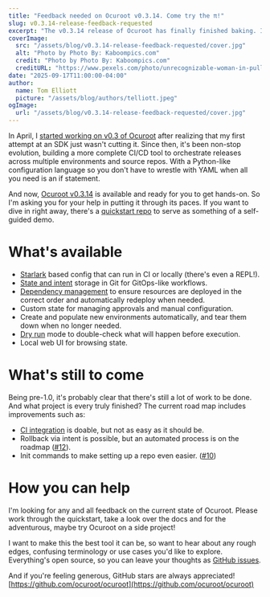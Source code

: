 ```yaml
---
title: "Feedback needed on Ocuroot v0.3.14. Come try the π!"
slug: v0.3.14-release-feedback-requested
excerpt: "The v0.3.14 release of Ocuroot has finally finished baking. I'd love you to give it a try and share your thoughts."
coverImage:
  src: "/assets/blog/v0.3.14-release-feedback-requested/cover.jpg"
  alt: "Photo by Photo By: Kaboompics.com"
  credit: "Photo by Photo By: Kaboompics.com"
  creditURL: "https://www.pexels.com/photo/unrecognizable-woman-in-pullover-eating-apple-pie-5426884/"
date: "2025-09-17T11:00:00-04:00"
author:
  name: Tom Elliott
  picture: "/assets/blog/authors/telliott.jpeg"
ogImage:
  url: "/assets/blog/v0.3.14-release-feedback-requested/cover.jpg"
---
```


In April, I [started working on v0.3 of Ocuroot](/blog/ocuroot-sdk-v0-3-canaries/) after realizing that my first attempt at an SDK just wasn't cutting it. Since then, it's been non-stop evolution, building a more complete CI/CD tool to orchestrate
releases across multiple environments and source repos. With a Python-like configuration language so you don't have to wrestle
with YAML when all you need is an if statement.

And now, [Ocuroot v0.3.14](https://github.com/ocuroot/ocuroot/releases/tag/v0.3.14) is available and ready for you to get hands-on. So I'm asking you for your help in putting it through its paces. If you want to dive in right away, there's a [quickstart repo](https://github.com/ocuroot/quickstart) to serve as something of a self-guided demo.

# What's available

* [Starlark](https://bazel.build/rules/language) based config that can run in CI or locally (there's even a REPL!).
* [State and intent](/docs/usage/state/) storage in Git for GitOps-like workflows.
* [Dependency management](/docs/usage/dependencies/) to ensure resources are deployed in the correct order and automatically redeploy when needed.
* Custom state for managing approvals and manual configuration.
* Create and populate new environments automatically, and tear them down when no longer needed.
* [Dry run](https://www.ocuroot.com/docs/reference/cli/work/) mode to double-check what will happen before execution.
* Local web UI for browsing state.

# What's still to come

Being pre-1.0, it's probably clear that there's still a lot of work to be done. And what project is every truly finished?
The current road map includes improvements such as:

* [CI integration](/docs/usage/ci-integration/) is doable, but not as easy as it should be.
* Rollback via intent is possible, but an automated process is on the roadmap ([#12](https://github.com/ocuroot/ocuroot/issues/12)).
* Init commands to make setting up a repo even easier. ([#10](https://github.com/ocuroot/ocuroot/issues/10))

# How you can help

I'm looking for any and all feedback on the current state of Ocuroot. Please work through the quickstart, take a look over
the docs and for the adventurous, maybe try Ocuroot on a side project!

I want to make this the best tool it can be, so want to hear about any rough edges, confusing terminology or use cases
you'd like to explore. Everything's open source, so you can leave your thoughts as [GitHub issues](https://github.com/ocuroot/ocuroot/issues).

And if you're feeling generous, GitHub stars are always appreciated! [https://github.com/ocuroot/ocuroot](https://github.com/ocuroot/ocuroot)